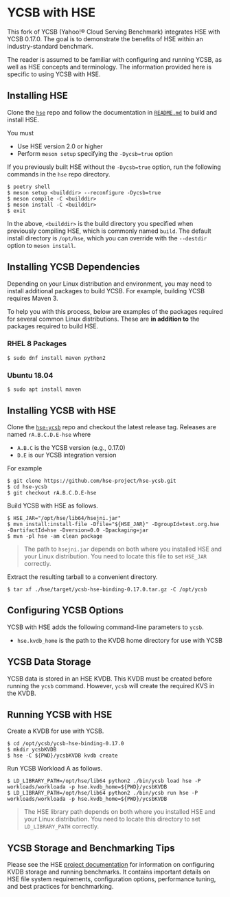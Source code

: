 # YCSB with HSE

This fork of YCSB (Yahoo!&reg; Cloud Serving Benchmark) integrates HSE
with YCSB 0.17.0.  The goal is to demonstrate the benefits of HSE
within an industry-standard benchmark.

The reader is assumed to be familiar with configuring and running YCSB,
as well as HSE concepts and terminology.
The information provided here is specific to using YCSB with HSE.

## Installing HSE

Clone the [`hse`](https://github.com/hse-project/hse) repo
and follow the documentation in
[`README.md`](https://github.com/hse-project/hse/blob/master/README.md)
to build and install HSE.

You must

* Use HSE version 2.0 or higher
* Perform `meson setup` specifying the `-Dycsb=true` option

If you previously built HSE without the `-Dycsb=true` option,
run the following commands in the `hse` repo directory.

    $ poetry shell
    $ meson setup <builddir> --reconfigure -Dycsb=true
    $ meson compile -C <builddir>
    $ meson install -C <builddir>
    $ exit

In the above, `<builddir>` is the build directory you specified when
previously compiling HSE, which is commonly named `build`.
The default install directory is `/opt/hse`, which you can override
with the `--destdir` option to `meson install`.


## Installing YCSB Dependencies

Depending on your Linux distribution and environment, you may need to
install additional packages to build YCSB.
For example, building YCSB requires Maven 3.

To help you with this process, below are examples of the packages required
for several common Linux distributions.  These are **in addition to**
the packages required to build HSE.

### RHEL 8 Packages

    $ sudo dnf install maven python2

### Ubuntu 18.04

    $ sudo apt install maven


## Installing YCSB with HSE

Clone the [`hse-ycsb`](https://github.com/hse-project/hse-ycsb) repo
and checkout the latest release tag.  Releases are named `rA.B.C.D.E-hse` where

* `A.B.C` is the YCSB version (e.g., 0.17.0)
* `D.E` is our YCSB integration version

For example

    $ git clone https://github.com/hse-project/hse-ycsb.git
    $ cd hse-ycsb
    $ git checkout rA.B.C.D.E-hse

Build YCSB with HSE as follows.

    $ HSE_JAR="/opt/hse/lib64/hsejni.jar"
    $ mvn install:install-file -Dfile="${HSE_JAR}" -DgroupId=test.org.hse -DartifactId=hse -Dversion=0.0 -Dpackaging=jar
    $ mvn -pl hse -am clean package

> The path to `hsejni.jar` depends on both where you installed
> HSE and your Linux distribution.  You need to locate this file to
> set `HSE_JAR` correctly.

Extract the resulting tarball to a convenient directory.

    $ tar xf ./hse/target/ycsb-hse-binding-0.17.0.tar.gz -C /opt/ycsb


## Configuring YCSB Options

YCSB with HSE adds the following command-line parameters to `ycsb`.

* `hse.kvdb_home` is the path to the KVDB home directory for use with YCSB


## YCSB Data Storage

YCSB data is stored in an HSE KVDB.  This KVDB must be created before
running the `ycsb` command.  However, `ycsb` will create the required KVS
in the KVDB.


## Running YCSB with HSE

Create a KVDB for use with YCSB.

    $ cd /opt/ycsb/ycsb-hse-binding-0.17.0
    $ mkdir ycsbKVDB
    $ hse -C ${PWD}/ycsbKVDB kvdb create

Run YCSB Workload A as follows.

    $ LD_LIBRARY_PATH=/opt/hse/lib64 python2 ./bin/ycsb load hse -P workloads/workloada -p hse.kvdb_home=${PWD}/ycsbKVDB
    $ LD_LIBRARY_PATH=/opt/hse/lib64 python2 ./bin/ycsb run hse -P workloads/workloada -p hse.kvdb_home=${PWD}/ycsbKVDB

> The HSE library path depends on both where you installed HSE and your
> Linux distribution.  You need to locate this directory to set
> `LD_LIBRARY_PATH` correctly.


## YCSB Storage and Benchmarking Tips

Please see the HSE [project documentation](https://hse-project.github.io/)
for information on configuring KVDB storage and running benchmarks.
It contains important details on HSE file system requirements, configuration
options, performance tuning, and best practices for benchmarking.
